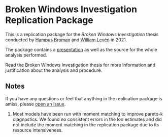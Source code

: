 # Broken Windows Investigation Replication Package

This is a replication package for the *Broken Windows Investigation* thesis conducted by [Hampus Broman](https://github.com/HBroman) and [William Levén](https://github.com/williamleven) in 2021.

The package contains a [presentation](https://brokenwindowsinvestigation.github.io/Analysis/index.html) as well as the source for the whole analysis performed.

Read the Broken Windows Investigation thesis for more information and justification about the analysis and procedure.

## Notes

If you have any questions or feel that anything in the replication package is amiss, please [open an issue](https://github.com/BrokenWindowsInvestigation/Analysis/issues).

1. Most models have been run with moment matching to improve pareto-k diagnostics. We found no consistent errors in the loo estimates and did not include the moment matching in the replication package due to its resource intensiveness.

